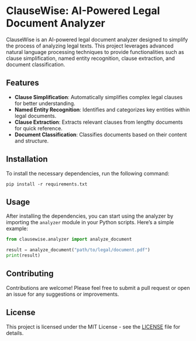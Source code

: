 # ClauseWise: AI-Powered Legal Document Analyzer

ClauseWise is an AI-powered legal document analyzer designed to simplify the process of analyzing legal texts. This project leverages advanced natural language processing techniques to provide functionalities such as clause simplification, named entity recognition, clause extraction, and document classification.

## Features

- **Clause Simplification**: Automatically simplifies complex legal clauses for better understanding.
- **Named Entity Recognition**: Identifies and categorizes key entities within legal documents.
- **Clause Extraction**: Extracts relevant clauses from lengthy documents for quick reference.
- **Document Classification**: Classifies documents based on their content and structure.

## Installation

To install the necessary dependencies, run the following command:

```
pip install -r requirements.txt
```

## Usage

After installing the dependencies, you can start using the analyzer by importing the `analyzer` module in your Python scripts. Here’s a simple example:

```python
from clausewise.analyzer import analyze_document

result = analyze_document("path/to/legal/document.pdf")
print(result)
```

## Contributing

Contributions are welcome! Please feel free to submit a pull request or open an issue for any suggestions or improvements.

## License

This project is licensed under the MIT License - see the [LICENSE](LICENSE) file for details.